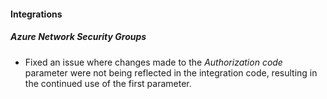 
#### Integrations

##### Azure Network Security Groups

- Fixed an issue where changes made to the *Authorization code* parameter were not being reflected in the integration code, resulting in the continued use of the first parameter.
